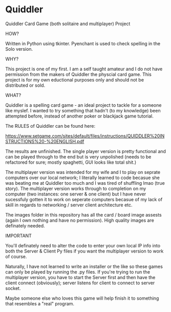 # Quiddler
Quiddler Card Game (both solitaire and multiplayer) Project

HOW?

Written in Python using tkinter.  Pyenchant is used to check spelling in the Solo version.

WHY?

This project is one of my first.  I am a self taught amateur and I do not have permission from the makers of Quiddler the physcial card game.
This project is for my own eductional purposes only and should not be distributed or sold.  

WHAT?

Quiddler is a spelling card game - an ideal project to tackle for a someone like myslef.  I wanted to try something that hadn't (to my knowledge) been attempted
before, instead of another poker or blackjack game tutorial.

The RULES of Quiddler can be found here:

https://www.setgame.com/sites/default/files/instructions/QUIDDLER%20INSTRUCTIONS%20-%20ENGLISH.pdf

The results are unfinished.  The single player version is pretty functional and can be played through to the end but is very unpolished (needs to be refactored for sure; mostly spaghetti, GUI looks like total shit.)

The multiplayer version was intended for my wife and I to play on seprate computers over our local network; I literally learned to code becasue she was beating me at Quiddler too much and I was tired of shuffling lmao (true story).  The multiplayer version works through to completion on my computer (two instances: one server & one client) but I have never sucessfuly gotten it to work on seperate computers becasue of my lack of skill in regards to networking / server client architecture etc. 

The images folder in this repository has all the card / board image assests (again I own nothing and have no permission).  High quality images are definately needed.

IMPORTANT 

You'll definately need to alter the code to enter your own local IP info into both the Server & Client Py files if you want the multiplayer version to work of course.  

Naturally, I have not learned to write an installer or the like so these games can only be played by running the .py files.  If you're trying to run the multiplayer version, you have to start the Server first and then have the client connect (obviously); server listens for client to connect to server socket.


Maybe someone else who loves this game will help finish it to something that resembles a "real" program.
